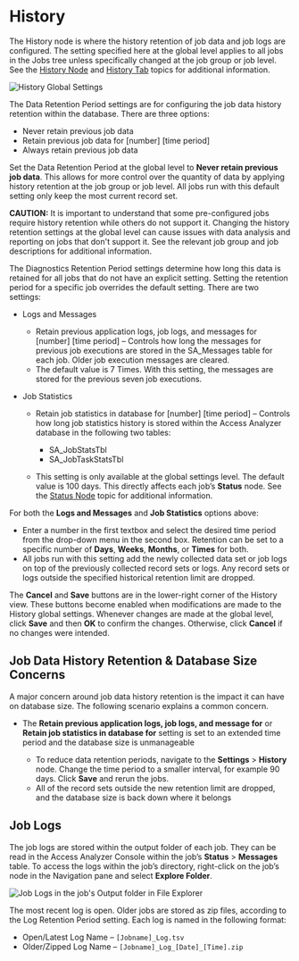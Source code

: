 # History

The History node is where the history retention of job data and job logs are configured. The setting
specified here at the global level applies to all jobs in the Jobs tree unless specifically changed
at the job group or job level. See the [History Node](/docs/accessanalyzer/12.0/admin/jobs/group/history.md) and
[History Tab](/docs/accessanalyzer/12.0/admin/jobs/job/properties/history.md) topics for additional information.

![History Global Settings](/img/product_docs/threatprevention/threatprevention/admin/policies/history.webp)

The Data Retention Period settings are for configuring the job data history retention within the
database. There are three options:

- Never retain previous job data
- Retain previous job data for [number] [time period]
- Always retain previous job data

Set the Data Retention Period at the global level to **Never retain previous job data**. This allows
for more control over the quantity of data by applying history retention at the job group or job
level. All jobs run with this default setting only keep the most current record set.

**CAUTION:** It is important to understand that some pre-configured jobs require history retention
while others do not support it. Changing the history retention settings at the global level can
cause issues with data analysis and reporting on jobs that don't support it. See the relevant job
group and job descriptions for additional information.

The Diagnostics Retention Period settings determine how long this data is retained for all jobs that
do not have an explicit setting. Setting the retention period for a specific job overrides the
default setting. There are two settings:

- Logs and Messages

    - Retain previous application logs, job logs, and messages for [number] [time period] – Controls
      how long the messages for previous job executions are stored in the SA_Messages table for each
      job. Older job execution messages are cleared.
    - The default value is 7 Times. With this setting, the messages are stored for the previous
      seven job executions.

- Job Statistics

    - Retain job statistics in database for [number] [time period] – Controls how long job
      statistics history is stored within the Access Analyzer database in the following two tables:

        - SA_JobStatsTbl
        - SA_JobTaskStatsTbl

    - This setting is only available at the global settings level. The default value is 100 days.
      This directly affects each job’s **Status** node. See the [Status Node](/docs/accessanalyzer/12.0/admin/jobs/job/status.md)
      topic for additional information.

For both the **Logs and Messages** and **Job Statistics** options above:

- Enter a number in the first textbox and select the desired time period from the drop-down menu in
  the second box. Retention can be set to a specific number of **Days**, **Weeks**, **Months**, or
  **Times** for both.
- All jobs run with this setting add the newly collected data set or job logs on top of the
  previously collected record sets or logs. Any record sets or logs outside the specified historical
  retention limit are dropped.

The **Cancel** and **Save** buttons are in the lower-right corner of the History view. These buttons
become enabled when modifications are made to the History global settings. Whenever changes are made
at the global level, click **Save** and then **OK** to confirm the changes. Otherwise, click
**Cancel** if no changes were intended.

## Job Data History Retention & Database Size Concerns

A major concern around job data history retention is the impact it can have on database size. The
following scenario explains a common concern.

- The **Retain previous application logs, job logs, and message for** or **Retain job statistics in
  database for** setting is set to an extended time period and the database size is unmanageable

    - To reduce data retention periods, navigate to the **Settings** > **History** node. Change the
      time period to a smaller interval, for example 90 days. Click **Save** and rerun the jobs.
    - All of the record sets outside the new retention limit are dropped, and the database size is
      back down where it belongs

## Job Logs

The job logs are stored within the output folder of each job. They can be read in the Access
Analyzer Console within the job’s **Status** > **Messages** table. To access the logs within the
job’s directory, right-click on the job’s node in the Navigation pane and select **Explore Folder**.

![Job Logs in the job's Output folder in File Explorer](/img/product_docs/accessanalyzer/admin/settings/historyjoblogs.webp)

The most recent log is open. Older jobs are stored as zip files, according to the Log Retention
Period setting. Each log is named in the following format:

- Open/Latest Log Name – `[Jobname]_Log.tsv`
- Older/Zipped Log Name – `[Jobname]_Log_[Date]_[Time].zip`
